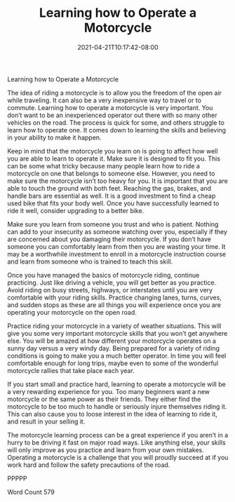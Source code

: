 ﻿---
title: "Learning how to Operate a Motorcycle"
date: 2021-04-21T10:17:42-08:00
description: "Motorcycles and Scooters Tips for Web Success"
featured_image: "/images/Motorcycles and Scooters.jpg"
tags: ["Motorcycles and Scooters"]
---

Learning how to Operate a Motorcycle

The idea of riding a motorcycle is to allow you the freedom of the open air while traveling. It can also be a very inexpensive way to travel or to commute. Learning how to operate a motorcycle is very important. You don’t want to be an inexperienced operator out there with so many other vehicles on the road. The process is quick for some, and others struggle to learn how to operate one. It comes down to learning the skills and believing in your ability to make it happen.

Keep in mind that the motorcycle you learn on is going to affect how well you are able to learn to operate it. Make sure it is designed to fit you. This can be some what tricky because many people learn how to ride a motorcycle on one that belongs to someone else. However, you need to make sure the motorcycle isn’t too heavy for you. It is important that you are able to touch the ground with both feet. Reaching the gas, brakes, and handle bars are essential as well. It is a good investment to find a cheap used bike that fits your body well. Once you have successfully learned to ride it well, consider upgrading to a better bike. 

Make sure you learn from someone you trust and who is patient. Nothing can add to your insecurity as someone watching over you, especially if they are concerned about you damaging their motorcycle. If you don’t have someone you can comfortably learn from then you are wasting your time. It may be a worthwhile investment to enroll in a motorcycle instruction course and learn from someone who is trained to teach this skill. 

Once you have managed the basics of motorcycle riding, continue practicing. Just like driving a vehicle, you will get better as you practice. Avoid riding on busy streets, highways, or interstates until you are very comfortable with your riding skills. Practice changing lanes, turns, curves, and sudden stops as these are all things you will experience once you are operating your motorcycle on the open road. 

Practice riding your motorcycle in a variety of weather situations. This will give you some very important motorcycle skills that you won’t get anywhere else. You will be amazed at how different your motorcycle operates on a sunny day versus a very windy day. Being prepared for a variety of riding conditions is going to make you a much better operator. In time you will feel comfortable enough for long trips, maybe even to some of the wonderful motorcycle rallies that take place each year. 

If you start small and practice hard, learning to operate a motorcycle will be a very rewarding experience for you. Too many beginners want a new motorcycle or the same power as their friends. They either find the motorcycle to be too much to handle or seriously injure themselves riding it. This can also cause you to loose interest in the idea of learning to ride it, and result in your selling it. 

The motorcycle learning process can be a great experience if you aren’t in a hurry to be driving it fast on major road ways. Like anything else, your skills will only improve as you practice and learn from your own mistakes. Operating a motorcycle is a challenge that you will proudly succeed at if you work hard and follow the safety precautions of the road. 

PPPPP

Word Count 579

